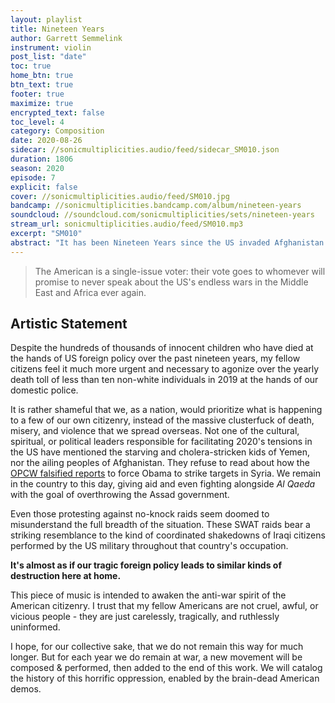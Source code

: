 ```yaml
---
layout: playlist
title: Nineteen Years
author: Garrett Semmelink
instrument: violin
post_list: "date"
toc: true
home_btn: true
btn_text: true
footer: true
maximize: true
encrypted_text: false
toc_level: 4
category: Composition
date: 2020-08-26
sidecar: //sonicmultiplicities.audio/feed/sidecar_SM010.json
duration: 1806
season: 2020
episode: 7
explicit: false
cover: //sonicmultiplicities.audio/feed/SM010.jpg
bandcamp: //sonicmultiplicities.bandcamp.com/album/nineteen-years
soundcloud: //soundcloud.com/sonicmultiplicities/sets/nineteen-years
stream_url: sonicmultiplicities.audio/feed/SM010.mp3
excerpt: "SM010"
abstract: "It has been Nineteen Years since the US invaded Afghanistan."
---
```

> The American is a single-issue voter: their vote goes to whomever will promise to never speak about the US's endless wars in the Middle East and Africa ever again.

## Artistic Statement

Despite the hundreds of thousands of innocent children who have died at the hands of US foreign policy over the past nineteen years, my fellow citizens feel it much more urgent and necessary to agonize over the yearly death toll of less than ten non-white individuals in 2019 at the hands of our domestic police.

It is rather shameful that we, as a nation, would prioritize what is happening to a few of our own citizenry, instead of the massive clusterfuck of death, misery, and violence that we spread overseas. Not one of the cultural, spiritual, or political leaders responsible for facilitating 2020's tensions in the US have mentioned the starving and cholera-stricken kids of Yemen, nor the ailing peoples of Afghanistan. They refuse to read about how the [OPCW falsified reports](https://wikileaks.org/opcw-douma/#OPCW-DOUMA%20-%20Release%20Part%204) to force Obama to strike targets in Syria. We remain in the country to this day, giving aid and even fighting alongside *Al Qaeda* with the goal of overthrowing the Assad government.

Even those protesting against no-knock raids seem doomed to misunderstand the full breadth of the situation. These SWAT raids bear a striking resemblance to the kind of coordinated shakedowns of Iraqi citizens performed by the US military throughout that country's occupation.

**It's almost as if our tragic foreign policy leads to similar kinds of destruction here at home.**

This piece of music is intended to awaken the anti-war spirit of the American citizenry. I trust that my fellow Americans are not cruel, awful, or vicious people - they are just carelessly, tragically, and ruthlessly uninformed.

I hope, for our collective sake, that we do not remain this way for much longer.
But for each year we do remain at war, a new movement will be composed &
performed, then added to the end of this work. We will catalog the history of
this horrific oppression, enabled by the brain-dead American demos.

